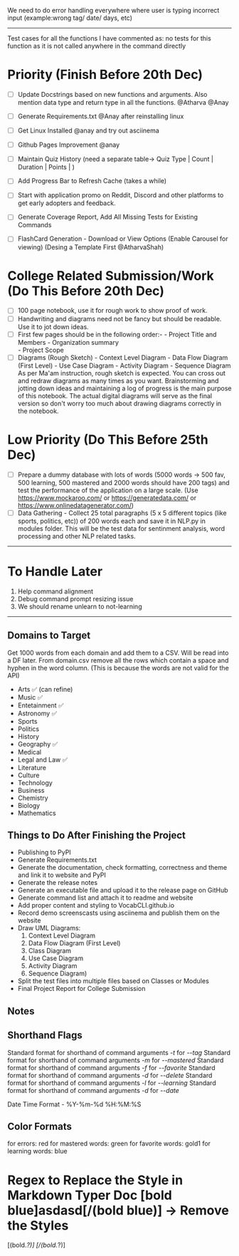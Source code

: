 
We need to do error handling everywhere where user is typing incorrect input (example:wrong tag/ date/ days, etc)

---

Test cases for all the functions I have commented as: no tests for this function as it is not called anywhere in the command directly

# Priority (Finish Before 20th Dec)


- [ ]  Update Docstrings based on new functions and arguments. Also mention data type and return type in all the functions. @Atharva @Anay 
- [ ]  Generate Requirements.txt @Anay after reinstalling linux
- [ ]  Get Linux Installed @anay and try out asciinema
- [ ]  Github Pages Improvement @anay
- [ ]  Maintain Quiz History (need a separate table-> Quiz Type | Count | Duration | Points | )
- [ ]  Add Progress Bar to Refresh Cache (takes a while)
- [ ]  Start with application promo on Reddit, Discord and other platforms to get early adopters and feedback. 
- [ ]  Generate Coverage Report, Add All Missing Tests for Existing Commands
- [ ]  FlashCard Generation - Download or View Options (Enable Carousel for viewing) (Desing a Template First @AtharvaShah)


# College Related Submission/Work (Do This Before 20th Dec)

- [ ] 100 page notebook, use it for rough work to show proof of work.
- [ ] Handwriting and diagrams need not be fancy but should be readable. Use it to jot down ideas.
- [ ] First few pages should be in the following order:-
      -  Project Title and Members
      -  Organization summary  
      -  Project Scope
- [ ] Diagrams (Rough Sketch)
      - Context Level Diagram
      -  Data Flow Diagram (First Level)
      -  Use Case Diagram
      -  Activity Diagram
      -  Sequence Diagram
  As per Ma'am instruction, rough sketch is expected. You can cross out and redraw diagrams as many times as you want. Brainstorming and jotting down ideas and maintaining a log of progress is the main purpose of this notebook. The actual digital diagrams will serve as the final version so don't worry too much about drawing diagrams correctly in the notebook.

# Low Priority (Do This Before 25th Dec)

- [ ] Prepare a dummy database with lots of words (5000 words -> 500 fav, 500 learning, 500 mastered and 2000 words should have 200 tags) and test the performance of the application on a large scale.  (Use <https://www.mockaroo.com/> or <https://generatedata.com/> or <https://www.onlinedatagenerator.com/>)
- [ ] Data Gathering - Collect 25 total paragraphs (5 x 5 different topics (like sports, politics, etc)) of 200 words each and save it in NLP.py in modules folder. This will be the test data for sentinment analysis, word processing and other NLP related tasks.
---

# To Handle Later

1. Help command alignment
2. Debug command prompt resizing issue
3. We should rename unlearn to not-learning

---


## Domains to Target

Get 1000 words from each domain and add them to a CSV. Will be read into a DF later.
From domain.csv remove all the rows which contain a space and hyphen in the word column. (This is because the words are not valid for the API)
- Arts ✅ (can refine)
- Music ✅
- Entetainment  ✅
- Astronomy ✅
- Sports
- Politics
- History
- Geography ✅
- Medical
- Legal and Law ✅
- Literature
- Culture
- Technology
- Business
- Chemistry
- Biology
- Mathematics


## Things to Do After Finishing the Project

- Publishing to PyPI
- Generate Requirements.txt
- Generate the documentation, check formatting, correctness and theme and link it to website and PyPI
- Generate the release notes
- Generate an executable file and upload it to the release page on GitHub
- Generate command list and attach it to readme and website
- Add proper content and styling to VocabCLI.github.io
- Record demo screenscasts using asciinema and publish them on the website
- Draw UML Diagrams:
  1. Context Level Diagram
  2. Data Flow Diagram (First Level)
  3. Class Diagram
  4. Use Case Diagram
  5. Activity Diagram
  6. Sequence Diagram)
- Split the test files into multiple files based on Classes or Modules
- Final Project Report for College Submission



## Notes

## Shorthand Flags

Standard format for shorthand of command arguments *-t* for *--tag*
Standard format for shorthand of command arguments *-m* for *--mastered*
Standard format for shorthand of command arguments *-f* for *--favorite*
Standard format for shorthand of command arguments *-d* for *--delete*
Standard format for shorthand of command arguments *-l* for *--learning*
Standard format for shorthand of command arguments *-d* for *--date*

Date Time Format -  %Y-%m-%d %H:%M:%S

## Color Formats

for errors: red
for mastered words: green
for favorite words: gold1
for learning words: blue



# Regex to Replace the Style in Markdown Typer Doc [bold blue]asdasd[/(bold blue)] -> Remove the Styles

\[(bold.*?)\]
\[/(bold.*?)\]




